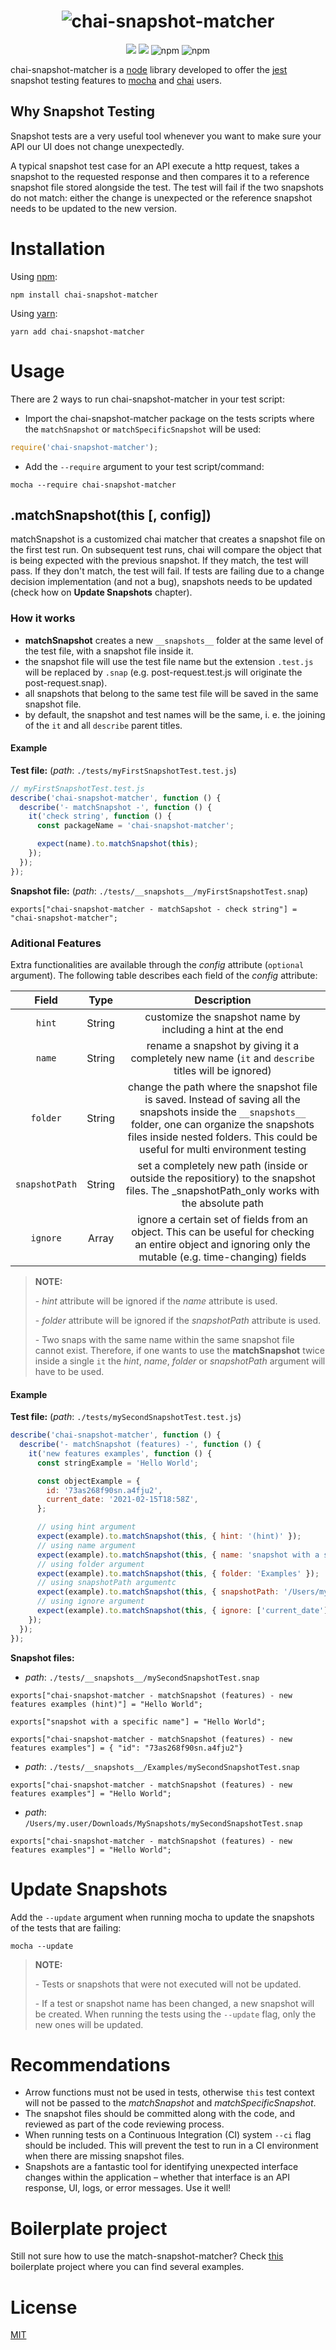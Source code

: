 <h1 align="center">
  <img src="https://github.com/tlameiras/chai-snapshot-matcher/blob/master/logo/logo.png?raw=true" alt="chai-snapshot-matcher"/>
</h1>

<p align="center">
    <a href="https://www.codacy.com/gh/tlameiras/chai-snapshot-matcher/dashboard?utm_source=github.com&amp;utm_medium=referral&amp;utm_content=tlameiras/chai-snapshot-matcher&amp;utm_campaign=Badge_Grade"><img src="https://app.codacy.com/project/badge/Grade/043c18cb9e324e89843b388df0243ac3"/></a>
    <a href="https://www.codacy.com/gh/tlameiras/chai-snapshot-matcher/dashboard?utm_source=github.com&amp;utm_medium=referral&amp;utm_content=tlameiras/chai-snapshot-matcher&amp;utm_campaign=Badge_Coverage"><img src="https://app.codacy.com/project/badge/Coverage/043c18cb9e324e89843b388df0243ac3"/></a>
    <img alt="npm" src="https://img.shields.io/npm/dy/chai-snapshot-matcher">
    <img alt="npm" src="https://img.shields.io/npm/v/chai-snapshot-matcher">
</p>

chai-snapshot-matcher is a [node](https://nodejs.org/en/) library developed to offer the [jest](https://jestjs.io/) snapshot testing features to [mocha](https://mochajs.org/) and [chai](https://www.chaijs.com/) users.

## Why Snapshot Testing

Snapshot tests are a very useful tool whenever you want to make sure your API our UI does not change unexpectedly.

A typical snapshot test case for an API execute a http request, takes a snapshot to the requested response and then compares it to a reference snapshot file stored alongside the test. The test will fail if the two snapshots do not match: either the change is unexpected or the reference snapshot needs to be updated to the new version.

# Installation

Using [npm](https://www.npmjs.com/):

```
npm install chai-snapshot-matcher
```

Using [yarn](https://yarnpkg.com/):

```
yarn add chai-snapshot-matcher
```

# Usage

There are 2 ways to run chai-snapshot-matcher in your test script:

- Import the chai-snapshot-matcher package on the tests scripts where the `matchSnapshot` or `matchSpecificSnapshot` will be used:

```js
require('chai-snapshot-matcher');
```

- Add the `--require` argument to your test script/command:

```
mocha --require chai-snapshot-matcher
```

## .matchSnapshot(this [, config])

matchSnapshot is a customized chai matcher that creates a snapshot file on the first test run. On subsequent test runs, chai will compare the object that is being expected with the previous snapshot. If they match, the test will pass. If they don't match, the test will fail. If tests are failing due to a change decision implementation (and not a bug), snapshots needs to be updated (check how on **Update Snapshots** chapter).

### How it works

- **matchSnapshot** creates a new `__snapshots__` folder at the same level of the test file, with a snapshot file inside it.
- the snapshot file will use the test file name but the extension `.test.js` will be replaced by `.snap` (e.g. post-request.test.js will originate the post-request.snap).
- all snapshots that belong to the same test file will be saved in the same snapshot file.
- by default, the snapshot and test names will be the same, i. e. the joining of the `it` and all `describe` parent titles.

#### Example

**Test file:** (_path_: `./tests/myFirstSnapshotTest.test.js`)

```js
// myFirstSnapshotTest.test.js
describe('chai-snapshot-matcher', function () {
  describe('- matchSnapshot -', function () {
    it('check string', function () {
      const packageName = 'chai-snapshot-matcher';

      expect(name).to.matchSnapshot(this);
    });
  });
});
```

**Snapshot file:** (_path_: `./tests/__snapshots__/myFirstSnapshotTest.snap`)

```
exports["chai-snapshot-matcher - matchSapshot - check string"] = "chai-snapshot-matcher";
```

### Aditional Features

Extra functionalities are available through the _config_ attribute (`optional` argument). The following table describes each field of the _config_ attribute:

|     Field      |  Type  |                                                                                                               Description                                                                                                               |
| :------------: | :----: | :-------------------------------------------------------------------------------------------------------------------------------------------------------------------------------------------------------------------------------------: |
|     `hint`     | String |                                                                                       customize the snapshot name by including a hint at the end                                                                                        |
|     `name`     | String |                                                                    rename a snapshot by giving it a completely new name (`it` and `describe` titles will be ignored)                                                                    |
|    `folder`    | String | change the path where the snapshot file is saved. Instead of saving all the snapshots inside the `__snapshots__` folder, one can organize the snapshots files inside nested folders. This could be useful for multi environment testing |
| `snapshotPath` | String |                                                set a completely new path (inside or outside the repositiory) to the snapshot files. The \_snapshotPath_only works with the absolute path                                                |
|    `ignore`    | Array  |                                        ignore a certain set of fields from an object. This can be useful for checking an entire object and ignoring only the mutable (e.g. time-changing) fields                                        |

> **NOTE:**
>
> \- _hint_ attribute will be ignored if the _name_ attribute is used.
>
> \- _folder_ attribute will be ignored if the _snapshotPath_ attribute is used.
>
> \- Two snaps with the same name within the same snapshot file cannot exist. Therefore, if one wants to use the **matchSnapshot** twice inside a single `it` the _hint_, _name_, _folder_ or _snapshotPath_ argument will have to be used.

#### Example

**Test file:** (_path_: `./tests/mySecondSnapshotTest.test.js`)

```js
describe('chai-snapshot-matcher', function () {
  describe('- matchSnapshot (features) -', function () {
    it('new features examples', function () {
      const stringExample = 'Hello World';

      const objectExample = {
        id: '73as268f90sn.a4fju2',
        current_date: '2021-02-15T18:58Z',
      };

      // using hint argument
      expect(example).to.matchSnapshot(this, { hint: '(hint)' });
      // using name argument
      expect(example).to.matchSnapshot(this, { name: 'snapshot with a specific name' });
      // using folder argument
      expect(example).to.matchSnapshot(this, { folder: 'Examples' });
      // using snapshotPath argumentc
      expect(example).to.matchSnapshot(this, { snapshotPath: '/Users/my.user/Downloads/MySnapshots/' });
      // using ignore argument
      expect(example).to.matchSnapshot(this, { ignore: ['current_date'] });
    });
  });
});
```

**Snapshot files:**

- _path_: `./tests/__snapshots__/mySecondSnapshotTest.snap`

```
exports["chai-snapshot-matcher - matchSnapshot (features) - new features examples (hint)"] = "Hello World";

exports["snapshot with a specific name"] = "Hello World";

exports["chai-snapshot-matcher - matchSnapshot (features) - new features examples"] = { "id": "73as268f90sn.a4fju2"}
```

- _path_: `./tests/__snapshots__/Examples/mySecondSnapshotTest.snap`

```
exports["chai-snapshot-matcher - matchSnapshot (features) - new features examples"] = "Hello World";
```

- _path_: `/Users/my.user/Downloads/MySnapshots/mySecondSnapshotTest.snap`

```
exports["chai-snapshot-matcher - matchSnapshot (features) - new features examples"] = "Hello World";
```

# Update Snapshots

Add the `--update` argument when running mocha to update the snapshots of the tests that are failing:

```
mocha --update
```

> **NOTE:**
>
> \- Tests or snapshots that were not executed will not be updated.
>
> \- If a test or snapshot name has been changed, a new snapshot will be created. When running the tests using the `--update` flag, only the new ones will be updated.

# Recommendations

- Arrow functions must not be used in tests, otherwise `this` test context will not be passed to the _matchSnapshot_ and _matchSpecificSnapshot_.
- The snapshot files should be committed along with the code, and reviewed as part of the code reviewing process.
- When running tests on a Continuous Integration (CI) system `--ci` flag should be included. This will prevent the test to run in a CI environment when there are missing snapshot files.
- Snapshots are a fantastic tool for identifying unexpected interface changes within the application – whether that interface is an API response, UI, logs, or error messages. Use it well!

# Boilerplate project

Still not sure how to use the match-snapshot-matcher? Check [this](https://github.com/tlameiras/chai-snapshot-matcher-boilerplate) boilerplate project where you can find several examples.

# License

[MIT](https://github.com/tlameiras/chai-snapshot-matcher/blob/master/LICENSE)
